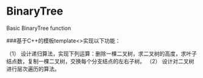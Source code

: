 # BinaryTree

Basic BinaryTree function


###基于C++的模板template<>实现以下功能：


  （1）	设计递归算法，实现下列运算：删除一棵二叉树，求二叉树的高度，求叶子结点数，复制一棵二叉树，交换每个分支结点的左右子树。
  （2）	设计对二叉树进行层次遍历的算法。
